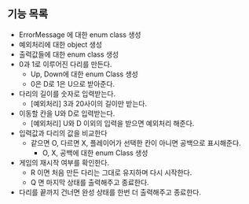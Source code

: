 ## 기능 목록

- ErrorMessage 에 대한 enum class 생성
- 예외처리에 대한 object 생성
- 출력값들에 대한 enum class 생성
- 0과 1로 이루어진 다리를 만든다.
    - Up, Down에 대한 enum Class 생성
    - 0은 D로 1은 U으로 받아준다.
- 다리의 길이를 숫자로 입력받는다.
    - [예외처리] 3과 20사이의 길이만 받는다.
- 이동할 칸을 U와 D로 입력받는다.
    - [예외처리] U와 D 이외의 입력을 받으면 예외처리 해준다.
- 입력값과 다리의 값을 비교한다
    - 같으면 O, 다르면 X, 플레이어가 선택한 칸이 아니면 공백으로 표시해준다.
      - O, X, 공백에 대한 enum Class 생성
- 게임의 재시작 여부를 확인한다.
    - R 이면 처음 만든 다리는 그대로 유지하며 다시 시작한다.
    - Q 면 마지막 상태를 출력해주고 종료한다.
- 다리를 끝까지 건너면 완성 상태를 한번 더 출력해주고 종료한다.